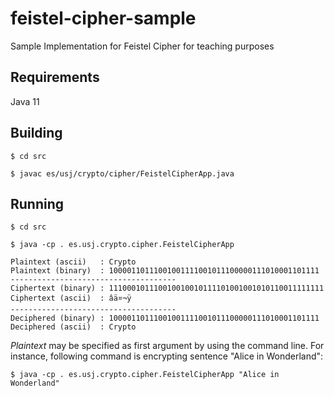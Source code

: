 # feistel-cipher-sample
Sample Implementation for Feistel Cipher for teaching purposes

## Requirements

Java 11

## Building

```
$ cd src

$ javac es/usj/crypto/cipher/FeistelCipherApp.java
```

## Running

```
$ cd src

$ java -cp . es.usj.crypto.cipher.FeistelCipherApp

Plaintext (ascii)   : Crypto
Plaintext (binary)  : 10000110111001001111001011100000111010001101111
-------------------------------------
Ciphertext (binary) : 111000101110010010010111101001001010110011111111
Ciphertext (ascii)  : âä¤¬ÿ
-------------------------------------
Deciphered (binary) : 10000110111001001111001011100000111010001101111
Deciphered (ascii)  : Crypto
```

*Plaintext* may be specified as first argument by using the command line. For instance, following command is encrypting sentence "Alice in Wonderland":

```
$ java -cp . es.usj.crypto.cipher.FeistelCipherApp "Alice in Wonderland"
```
